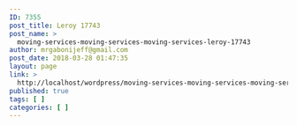 ```yaml
---
ID: 7355
post_title: Leroy 17743
post_name: >
  moving-services-moving-services-moving-services-leroy-17743
author: mrgabonijeff@gmail.com
post_date: 2018-03-28 01:47:35
layout: page
link: >
  http://localhost/wordpress/moving-services-moving-services-moving-services-leroy-17743/
published: true
tags: [ ]
categories: [ ]
---
```

